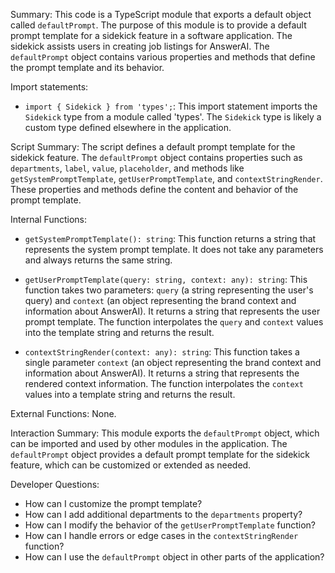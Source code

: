 Summary:
This code is a TypeScript module that exports a default object called `defaultPrompt`. The purpose of this module is to provide a default prompt template for a sidekick feature in a software application. The sidekick assists users in creating job listings for AnswerAI. The `defaultPrompt` object contains various properties and methods that define the prompt template and its behavior.

Import statements:
- `import { Sidekick } from 'types';`: This import statement imports the `Sidekick` type from a module called 'types'. The `Sidekick` type is likely a custom type defined elsewhere in the application.

Script Summary:
The script defines a default prompt template for the sidekick feature. The `defaultPrompt` object contains properties such as `departments`, `label`, `value`, `placeholder`, and methods like `getSystemPromptTemplate`, `getUserPromptTemplate`, and `contextStringRender`. These properties and methods define the content and behavior of the prompt template.

Internal Functions:
- `getSystemPromptTemplate(): string`: This function returns a string that represents the system prompt template. It does not take any parameters and always returns the same string.

- `getUserPromptTemplate(query: string, context: any): string`: This function takes two parameters: `query` (a string representing the user's query) and `context` (an object representing the brand context and information about AnswerAI). It returns a string that represents the user prompt template. The function interpolates the `query` and `context` values into the template string and returns the result.

- `contextStringRender(context: any): string`: This function takes a single parameter `context` (an object representing the brand context and information about AnswerAI). It returns a string that represents the rendered context information. The function interpolates the `context` values into a template string and returns the result.

External Functions:
None.

Interaction Summary:
This module exports the `defaultPrompt` object, which can be imported and used by other modules in the application. The `defaultPrompt` object provides a default prompt template for the sidekick feature, which can be customized or extended as needed.

Developer Questions:
- How can I customize the prompt template?
- How can I add additional departments to the `departments` property?
- How can I modify the behavior of the `getUserPromptTemplate` function?
- How can I handle errors or edge cases in the `contextStringRender` function?
- How can I use the `defaultPrompt` object in other parts of the application?